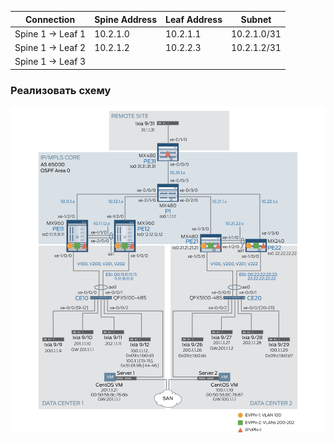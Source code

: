 
| **Connection**   	| **Spine Address** 	| **Leaf Address** 	| **Subnet**  	|
|------------------	|-------------------	|------------------	|-------------	|
| Spine 1 → Leaf 1 	| 10.2.1.0          	| 10.2.1.1         	| 10.2.1.0/31 	|
| Spine 1 → Leaf 2 	| 10.2.1.2              | 10.2.2.3          | 10.2.1.2/31  	|
| Spine 1 → Leaf 3 	|                   	|                  	|             	|
### Реализовать схему

![img_1.png](screenshots/EVPN_laba.png)